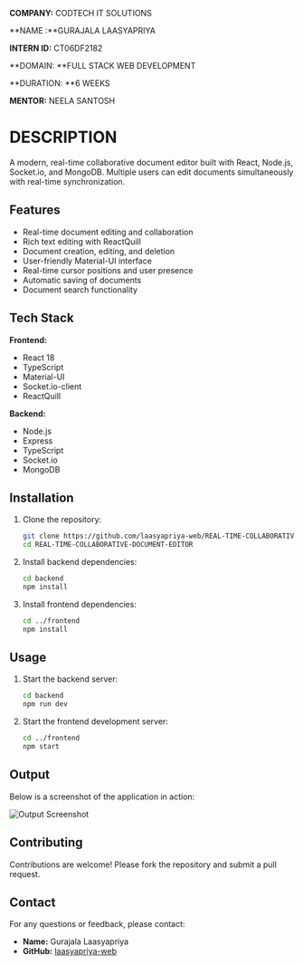**COMPANY:** CODTECH IT SOLUTIONS

**NAME :**GURAJALA LAASYAPRIYA

**INTERN ID:** CT06DF2182

**DOMAIN: **FULL STACK WEB DEVELOPMENT

**DURATION: **6 WEEKS

**MENTOR:** NEELA SANTOSH

# DESCRIPTION

A modern, real-time collaborative document editor built with React, Node.js, Socket.io, and MongoDB. Multiple users can edit documents simultaneously with real-time synchronization.

## Features

- Real-time document editing and collaboration
- Rich text editing with ReactQuill
- Document creation, editing, and deletion
- User-friendly Material-UI interface
- Real-time cursor positions and user presence
- Automatic saving of documents
- Document search functionality

## Tech Stack

**Frontend:**  
- React 18  
- TypeScript  
- Material-UI  
- Socket.io-client  
- ReactQuill

**Backend:**  
- Node.js  
- Express  
- TypeScript  
- Socket.io  
- MongoDB

## Installation

1. Clone the repository:
   ```sh
   git clone https://github.com/laasyapriya-web/REAL-TIME-COLLABORATIVE-DOCUMENT-EDITOR.git
   cd REAL-TIME-COLLABORATIVE-DOCUMENT-EDITOR
   ```

2. Install backend dependencies:
   ```sh
   cd backend
   npm install
   ```

3. Install frontend dependencies:
   ```sh
   cd ../frontend
   npm install
   ```

## Usage

1. Start the backend server:
   ```sh
   cd backend
   npm run dev
   ```

2. Start the frontend development server:
   ```sh
   cd ../frontend
   npm start
   ```

## Output

Below is a screenshot of the application in action:

![Output Screenshot](output.jpg)

## Contributing

Contributions are welcome! Please fork the repository and submit a pull request.

## Contact

For any questions or feedback, please contact:
- **Name:** Gurajala Laasyapriya
- **GitHub:** [laasyapriya-web](https://github.com/laasyapriya-web)
